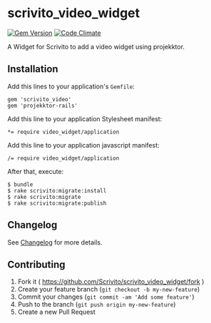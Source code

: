 # scrivito_video_widget

[![Gem Version](https://badge.fury.io/rb/scrivito_video_widget.svg)](http://badge.fury.io/rb/scrivito_video_widget)
[![Code Climate](https://codeclimate.com/github/Scrivito/scrivito_video_widget/badges/gpa.svg)](https://codeclimate.com/github/Scirvito/scrivito_video_widget)

A Widget for Scrivito to add a video widget using projekktor.

## Installation

Add this lines to your application's `Gemfile`:

    gem 'scrivito_video'
    gem 'projekktor-rails'

Add this line to your application Stylesheet manifest:

    *= require video_widget/application

Add this line to your application javascript manifest:

    /= require video_widget/application

After that, execute:

    $ bundle
    $ rake scrivito:migrate:install
    $ rake scrivito:migrate
    $ rake scrivito:migrate:publish

## Changelog

See [Changelog](https://github.com/Scrivito/scrivito_video_widget/blob/master/CHANGELOG.md) for more
details.

## Contributing

1. Fork it ( https://github.com/Scrivito/scrivito_video_widget/fork )
2. Create your feature branch (`git checkout -b my-new-feature`)
3. Commit your changes (`git commit -am 'Add some feature'`)
4. Push to the branch (`git push origin my-new-feature`)
5. Create a new Pull Request